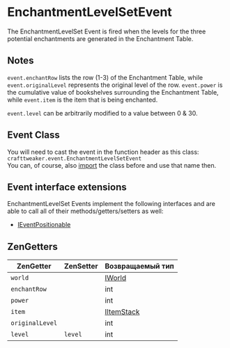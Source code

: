 # EnchantmentLevelSetEvent

The EnchantmentLevelSet Event is fired when the levels for the three potential enchantments are generated in the Enchantment Table.

## Notes

`event.enchantRow` lists the row (1-3) of the Enchantment Table, while `event.originalLevel` represents the original level of the row. `event.power` is the cumulative value of bookshelves surrounding the Enchantment Table, while `event.item` is the item that is being enchanted.

`event.level` can be arbitrarily modified to a value between 0 & 30.

## Event Class
You will need to cast the event in the function header as this class:  
`crafttweaker.event.EnchantmentLevelSetEvent`  
You can, of course, also [import](/AdvancedFunctions/Import/) the class before and use that name then.

## Event interface extensions
EnchantmentLevelSet Events implement the following interfaces and are able to call all of their methods/getters/setters as well:

- [IEventPositionable](/Vanilla/Events/Events/IEventPositionable/)

## ZenGetters

| ZenGetter       | ZenSetter | Возвращаемый тип                         |
| --------------- | --------- | ---------------------------------------- |
| `world`         |           | [IWorld](/Vanilla/World/IWorld/)         |
| `enchantRow`    |           | int                                      |
| `power`         |           | int                                      |
| `item`          |           | [IItemStack](/Vanilla/Items/IItemStack/) |
| `originalLevel` |           | int                                      |
| `level`         | `level`   | int                                      |
